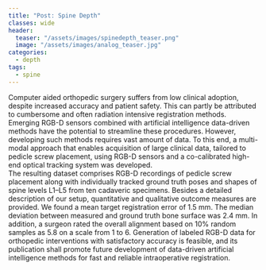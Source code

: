 ```yaml
---
title: "Post: Spine Depth"
classes: wide
header:
  teaser: "/assets/images/spinedepth_teaser.png"
  image: "/assets/images/analog_teaser.jpg"
categories: 
  - depth
tags:
  - spine
---
```


Computer aided orthopedic surgery suffers from low clinical adoption, despite increased accuracy and patient safety. This can partly be attributed to cumbersome and often radiation intensive registration methods.  
Emerging RGB-D sensors combined with artificial intelligence data-driven methods have the potential to streamline these procedures. However, developing such methods requires vast amount of data. To this end, a multi-modal approach that enables acquisition of large clinical data, tailored to pedicle screw placement, using RGB-D sensors and a co-calibrated high-end optical tracking system was developed.   
The resulting dataset comprises RGB-D recordings of pedicle screw placement along with individually tracked ground truth poses and shapes of spine levels L1–L5 from ten cadaveric specimens. Besides a detailed description of our setup, quantitative and qualitative outcome measures are provided. We found a mean target registration error of 1.5 mm. The median deviation between measured and ground truth bone surface was 2.4 mm. In addition, a surgeon rated the overall alignment based on 10% random samples as 5.8 on a scale from 1 to 6. Generation of labeled RGB-D data for orthopedic interventions with satisfactory accuracy is feasible, and its publication shall promote future development of data-driven artificial intelligence methods for fast and reliable intraoperative registration.
